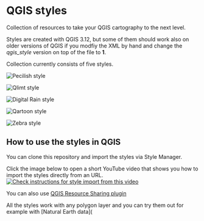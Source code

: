 # QGIS styles
Collection of resources to take your QGIS cartography to the next level.

Styles are created with QGIS 3.12, but some of them should work also on older versions of QGIS if you modfiy the XML by hand and change the *qgis_style* version on top of the file to **1**. 

Collection currently consists of five styles.

![Pecilish style](https://github.com/tjukanovt/qgis_styles/blob/master/sample_images/pencilish_fi.png)

![Qlimt style](https://github.com/tjukanovt/qgis_styles/blob/master/sample_images/qlimt_world.png)

![Digital Rain style](https://github.com/tjukanovt/qgis_styles/blob/master/sample_images/digital_rain.png)

![Qartoon style](https://github.com/tjukanovt/qgis_styles/blob/master/sample_images/qartoon_usa.png)

![Zebra style](https://github.com/tjukanovt/qgis_styles/blob/master/sample_images/zebra.png)

## How to use the styles in QGIS

You can clone this repository and import the styles via Style Manager.

Click the image below to open a short YouTube video that shows you how to import the styles directly from an URL.
[![Check instructions for style import from this video](http://i3.ytimg.com/vi/zZW97unRBRw/maxresdefault.jpg)](https://www.youtube.com/watch?v=zZW97unRBRw)

You can also use [QGIS Resource Sharing plugin](http://qgis-contribution.github.io/QGIS-ResourceSharing/author/repository-structure.html)

All the styles work with any polygon layer and you can try them out for example with [Natural Earth data](
